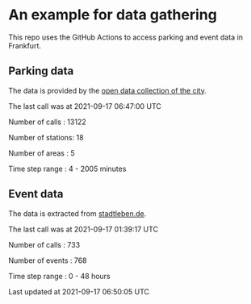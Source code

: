 # An example for data gathering

This repo uses the GitHub Actions to access parking and event data in Frankfurt.

## Parking data
The data is provided by the [open data collection of the city](https://www.offenedaten.frankfurt.de/).

The last call was at 2021-09-17 06:47:00 UTC

Number of calls   : 13122

Number of stations:    18

Number of areas   :     5

Time step range   :     4 -  2005 minutes


## Event data
The data is extracted from [stadtleben.de](https://stadtleben.de/frankfurt/).

The last call was at 2021-09-17 01:39:17 UTC

Number of calls   : 733

Number of events  : 768

Time step range   :   0 -  48 hours


Last updated at 2021-09-17 06:50:05 UTC
